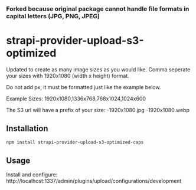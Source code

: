 ### Forked because original package cannot handle file formats in capital letters (JPG, PNG, JPEG)

# strapi-provider-upload-s3-optimized
Updated to create as many image sizes as you would like.  Comma seperate your sizes with 1920x1080 (width x height) format. 

Do not add px, it must be formatted just like the example below. 

Example Sizes: 
1920x1080,1336x768,768x1024,1024x600

The S3 url will have a prefix of your size:
-1920x1080.jpg
-1920x1080.webp

## Installation
```bash
npm install strapi-provider-upload-s3-optimized-caps
```

## Usage
Install and configure: http://localhost:1337/admin/plugins/upload/configurations/development
